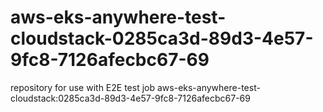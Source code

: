 # aws-eks-anywhere-test-cloudstack-0285ca3d-89d3-4e57-9fc8-7126afecbc67-69
repository for use with E2E test job aws-eks-anywhere-test-cloudstack:0285ca3d-89d3-4e57-9fc8-7126afecbc67-69
